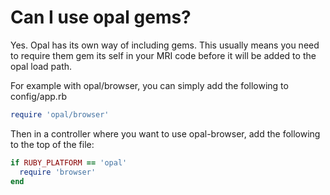 # Can I use opal gems?

Yes.  Opal has its own way of including gems.  This usually means you need to require them gem its self in your MRI code before it will be added to the opal load path.

For example with opal/browser, you can simply add the following to config/app.rb

```ruby
require 'opal/browser'
```

Then in a controller where you want to use opal-browser, add the following to the top of the file:

```ruby
if RUBY_PLATFORM == 'opal'
  require 'browser'
end
```
